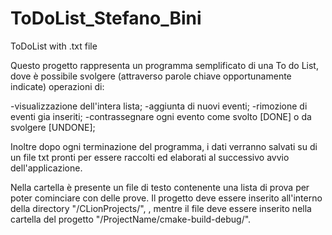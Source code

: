 # ToDoList_Stefano_Bini
ToDoList with .txt file 

Questo progetto rappresenta un programma semplificato di una To do List, 
dove è possibile svolgere (attraverso parole chiave opportunamente indicate) operazioni di:

-visualizzazione dell'intera lista;
-aggiunta di nuovi eventi;
-rimozione di eventi gia inseriti;
-contrassegnare ogni evento come svolto [DONE] o da svolgere [UNDONE];

Inoltre dopo ogni terminazione del programma, i dati verranno salvati su di un file txt pronti per essere 
raccolti ed elaborati al successivo avvio dell'applicazione.

Nella cartella è presente un file di testo contenente una lista di prova per poter cominciare con delle prove.
Il progetto deve essere inserito all'interno della directory "/CLionProjects/", , mentre il file deve essere inserito nella cartella del progetto "/ProjectName/cmake-build-debug/".
